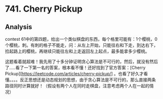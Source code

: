 # 741. Cherry Pickup

## Analysis

contest 61中的第四题，给出一个类似棋盘的东西，每个格里可能有：1个樱桃，0个樱桃，刺。有刺的格子不能走，问：从左上开始，只能往右和下走，到达右下，捡起路上的樱桃，再继续只能往左和上走返回左上起点，最多能拿多少樱桃。

这题看着就超难！我先用了十多分钟证明贪心算法是不可行的，然后，就没有然后了.....看了一下第一名的答案，根本看不懂！还好找到了官方答案：[Cherry Pickup][https://leetcode.com/articles/cherry-pickup/] 。也看了好久才看懂。。。。反正思想还是动态规划的思想，由于贪心算法是不可行的，那么直接两条路径同时计算就好！（假设有两个人在同时走棋盘，注意考虑两个人在一起的情况）